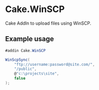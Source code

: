 # Cake.WinSCP
Cake AddIn to upload files using WinSCP.

## Example usage
```cs
#addin Cake.WinSCP

WinScpSync(
    "ftp://username:password@site.com/",
    "/public",
    @"c:\projects\site",
    false
);
```
